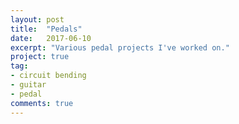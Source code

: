 ```yaml
---
layout: post
title:  "Pedals"
date:   2017-06-10
excerpt: "Various pedal projects I've worked on."
project: true
tag:
- circuit bending
- guitar
- pedal
comments: true
---
```

